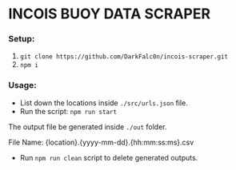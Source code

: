 # INCOIS BUOY DATA SCRAPER

### Setup:

1. `git clone https://github.com/DarkFalc0n/incois-scraper.git`
2. `npm i`

### Usage:

- List down the locations inside `./src/urls.json` file.
- Run the script: `npm run start`

The output file be generated inside `./out` folder.

File Name: {location}.{yyyy-mm-dd}.{hh:mm:ss:ms}.csv

- Run `npm run clean` script to delete generated outputs.
